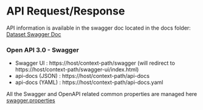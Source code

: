 # API Request/Response

API information is available in the swagger doc located in the docs folder: [Dataset Swagger Doc](https://community.opengroup.org/osdu/platform/system/dataset/-/blob/master/docs/dataset.swagger.yaml)

### Open API 3.0 - Swagger
- Swagger UI : https://host/context-path/swagger (will redirect to https://host/context-path/swagger-ui/index.html)
- api-docs (JSON) : https://host/context-path/api-docs
- api-docs (YAML) : https://host/context-path/api-docs.yaml

All the Swagger and OpenAPI related common properties are managed here [swagger.properties](https://community.opengroup.org/osdu/platform/system/dataset/-/blob/master/dataset-core/src/main/resources/swagger.properties)
